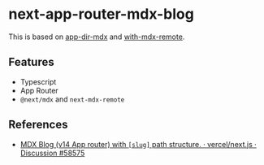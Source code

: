 # next-app-router-mdx-blog

This is based on [app-dir-mdx](https://github.com/vercel/next.js/tree/canary/examples/app-dir-mdx) and [with-mdx-remote](https://github.com/vercel/next.js/tree/canary/examples/with-mdx-remote).

## Features

- Typescript
- App Router
- `@next/mdx` and `next-mdx-remote`

## References

- [MDX Blog (v14 App router) with `[slug]` path structure. · vercel/next.js · Discussion #58575](https://github.com/vercel/next.js/discussions/58575)

